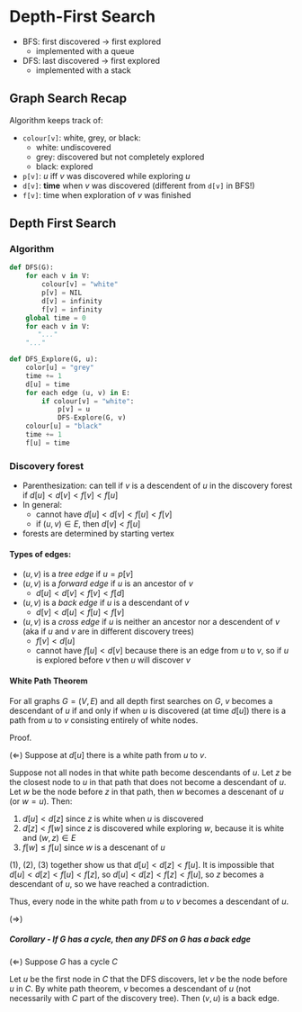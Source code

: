 # Depth-First Search

- BFS: first discovered -> first explored
  - implemented with a queue
- DFS: last discovered -> first explored
  - implemented with a stack

## Graph Search Recap

Algorithm keeps track of:

- `colour[v]`: white, grey, or black:
  - white: undiscovered
  - grey: discovered but not completely explored
  - black: explored
- `p[v]`: $u$ iff $v$ was discovered while exploring $u$
- `d[v]`: **time** when $v$ was discovered (different from `d[v]` in BFS!)
- `f[v]`: time when exploration of $v$ was finished

## Depth First Search

### Algorithm

```python
def DFS(G):
    for each v in V:
        colour[v] = "white"
        p[v] = NIL
        d[v] = infinity
        f[v] = infinity
    global time = 0
   	for each v in V:
       "..."
    "..."

def DFS_Explore(G, u):
    color[u] = "grey"
    time += 1
    d[u] = time
    for each edge (u, v) in E:
        if colour[v] = "white":
            p[v] = u
            DFS-Explore(G, v)
   	colour[u] = "black"
    time += 1
    f[u] = time
```

### Discovery forest

- Parenthesization: can tell if $v$ is a descendent of $u$ in the discovery forest if $d[u] < d[v] < f[v] < f[u]$
- In general:
  - cannot have $d[u] < d[v] < f[u] < f[v]$
  - if $(u, v) \in E$, then $d[v] < f[u]$
- forests are determined by starting vertex

#### Types of edges:

- $(u, v)$ is a *tree edge* if $u = p[v]$
- $(u, v)$ is a *forward edge* if $u$ is an ancestor of $v$
  - $d[u] < d[v] < f[v] < f[d]$
- $(u, v)$ is a *back edge* if $u$ is a descendant of $v$
  - $d[v] < d[u] < f[u] < f[v]$
- $(u, v)$ is a *cross edge* if $u$ is neither an ancestor nor a descendent of $v$ (aka if $u$ and $v$ are in different discovery trees)
  - $f[v] < d[u]$
  - cannot have $f[u] < d[v]$ because there is an edge from $u$ to $v$, so if $u$ is explored before $v$ then $u$ will discover $v$

#### White Path Theorem

For all graphs $G=(V, E)$ and all depth first searches on $G$, $v$ becomes a descendant of $u$ if and only if when $u$ is discovered (at time $d[u]$) there is a path from $u$ to $v$ consisting entirely of white nodes.

Proof.

($\Leftarrow$) Suppose at $d[u]$ there is a white path from $u$ to $v$.

Suppose not all nodes in that white path become descendants of $u$. Let $z$ be the closest node to $u$ in that path that does not become a descendant of $u$. Let $w$ be the node before $z$ in that path, then $w$ becomes a descenant of $u$ (or $w = u$). Then:

1. $d[u] < d[z]$ since $z$ is white when $u$ is discovered
2. $d[z] < f[w]$ since $z$ is discovered while exploring $w$, because it is white and $(w, z) \in E$
3. $f[w] \leq f[u]$ since $w$ is a descenant of $u$

(1), (2), (3) together show us that $d[u] < d[z] < f[u]$. It is impossible that $d[u] < d[z] < f[u] < f[z]$, so $d[u] < d[z] < f[z] < f[u]$, so $z$ becomes a descendant of $u$, so we have reached a contradiction.

Thus, every node in the white path from $u$ to $v$ becomes a descendant of $u$.

($\Rightarrow$) 

##### Corollary - If $G$ has a cycle, then any DFS on $G$ has a back edge

($\Leftarrow$) Suppose $G$ has a cycle $C$

Let $u$ be the first node in $C$ that the DFS discovers, let $v$ be the node before $u$ in $C$. By white path theorem, $v$ becomes a descendant of $u$ (not necessarily with $C$ part of the discovery tree). Then $(v, u)$ is a back edge.